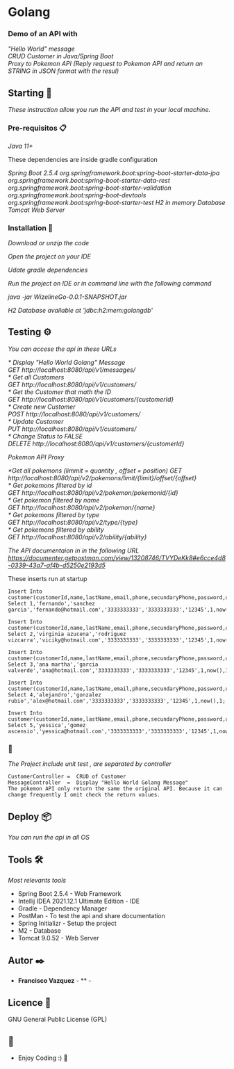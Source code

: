 # Golang 

### Demo of an API with  
_"Hello World" message_   
_CRUD Customer in Java/Spring Boot_  
_Proxy to Pokemon API (Reply request to Pokemon API and return an STRING in JSON format with the resul)_

## Starting 🚀

_These instruction allow you run the API and test in your local machine._


### Pre-requisitos 📋

_Java 11+_

These dependencies are inside gradle configuration

_Spring Boot 2.5.4_
_org.springframework.boot:spring-boot-starter-data-jpa_
_org.springframework.boot:spring-boot-starter-data-rest_
_org.springframework.boot:spring-boot-starter-validation_
_org.springframework.boot:spring-boot-devtools_
_org.springframework.boot:spring-boot-starter-test_
_H2 in memory Database_
_Tomcat Web Server_

### Installation 🔧

_Download or unzip the code_

_Open the project on your IDE_

_Udate gradle dependencies_

_Run the project on IDE or in command line with the following command_

_java -jar WizelineGo-0.0.1-SNAPSHOT.jar_

_H2 Database available at 'jdbc:h2:mem:golangdb'_

## Testing ⚙️

_You can accese the api in these URLs_

_* Display "Hello World Golang" Message_  
_GET   	http://localhost:8080/api/v1/messages/_     			  	
_* Get all Customers_  
_GET   	http://localhost:8080/api/v1/customers/_				
_* Get the Customer that math the ID_  
_GET   	http://localhost:8080/api/v1/customers/{customerId}_  		
_* Create new Customer_  
_POST  	http://localhost:8080/api/v1/customers/_  					
_* Update Customer_  
_PUT   	http://localhost:8080/api/v1/customers/_  					
_* Change Status to FALSE_  
_DELETE	http://localhost:8080/api/v1/customers/{customerId}_  		

_Pokemon API Proxy_

_*Get all pokemons (limmit = quantity , offset = position)_
_GET	http://localhost:8080/api/v2/pokemons/limit/{limit}/offset/{offset}_  	
_* Get pokemons filtered by id_    
_GET	http://localhost:8080/api/v2/pokemon/pokemonid/{id}_    
_* Get pokemon filtered by name_  
_GET	http://localhost:8080/api/v2/pokemon/{name}_    
_* Get pokemons filtered by type_  
_GET	http://localhost:8080/api/v2/type/{type}_  
_* Get pokemons filtered by ability_  
_GET	http://localhost:8080/api/v2/ability/{ability}_    	


_The API documentaion in in the following URL https://documenter.getpostman.com/view/13208746/TVYDeKk8#e6cce4d8-0339-43a7-af4b-d5250e2193d5_

These inserts run at startup

```
Insert Into customer(customerId,name,lastName,email,phone,secundaryPhone,password,userLastModification,lastModificationDate,status)
Select 1,'fernando','sanchez garcia','fernando@hotmail.com','3333333333','3333333333','12345',1,now(),1;

Insert Into customer(customerId,name,lastName,email,phone,secundaryPhone,password,userLastModification,lastModificationDate,status)
Select 2,'virginia azucena','rodriguez vizcarra','viciky@hotmail.com','3333333333','3333333333','12345',1,now(),1;

Insert Into customer(customerId,name,lastName,email,phone,secundaryPhone,password,userLastModification,lastModificationDate,status)
Select 3,'ana martha','garcia valverde','ana@hotmail.com','3333333333','3333333333','12345',1,now(),1;

Insert Into customer(customerId,name,lastName,email,phone,secundaryPhone,password,userLastModification,lastModificationDate,status)
Select 4,'alejandro','gonzalez rubio','alex@hotmail.com','3333333333','3333333333','12345',1,now(),1;

Insert Into customer(customerId,name,lastName,email,phone,secundaryPhone,password,userLastModification,lastModificationDate,status)
Select 5,'yessica','gomez ascensio','yessica@hotmail.com','3333333333','3333333333','12345',1,now(),1;

```


###  🔩

_The Project include unit test , are separated by controller_

```
CustomerController =  CRUD of Customer
MessageController  =  Display "Hello World Golang Message"
The pokemon API only return the same the original API. Because it can change frequently I omit check the return values.
```

## Deploy 📦

_You can run the api in all OS_

## Tools 🛠️

_Most relevants tools_

* Spring Boot 2.5.4 - Web Framework 
* Intellij IDEA 2021.12.1 Ultimate Edition - IDE
* Gradle - Dependency Manager
* PostMan - To test the api and share documentation
* Spring Initializr - Setup the project
* M2 - Database
* Tomcat 9.0.52 - Web Server

## Autor ✒️


* **Francisco Vazquez** - ** - 


## Licence 📄

GNU General Public License (GPL)

##  🎁

* Enjoy Coding :) 📢


